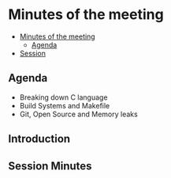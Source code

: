 # Minutes of the meeting
- [Minutes of the meeting](#minutes-of-the-meeting)
  - [Agenda](#agenda)
- [Session](#session)

## Agenda
- Breaking down C language
- Build Systems and Makefile
- Git, Open Source and Memory leaks

## Introduction

## Session Minutes